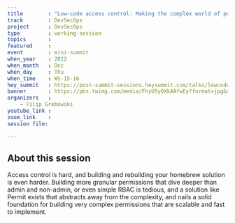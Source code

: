 ```yaml
---
title        : "Low-code access control: Making the complex world of permissions approachable to everyone"
track        : DevSecOps
project      : DevSecOps
type         : working-session
topics       : 
featured     :
event        : mini-summit
when_year    : 2022
when_month   : Dec
when_day     : Thu
when_time    : WS-15-16
hey_summit   : https://post-summit-sessions.heysummit.com/talks/lowcode-access-control-making-the-complex-world-of-permissions-approachable-to-everyone/
banner       : https://pbs.twimg.com/media/FhyU5y0XkAAfwEy?format=jpg&name=medium
organizers   :
    - Filip Grebowski
youtube_link : 
zoom_link    : 
session file: 

---
```



## About this session
Access control is hard, and building and rebuilding your homebrew solution is even harder. Building more granular permissions that dive deeper than admin and non-admin, or even simple RBAC is tedious, and a solution like Permit exists that abstracts away from the complexity, and nails a solid foundation for building very complex permissions that are scalable and fast to implement.
